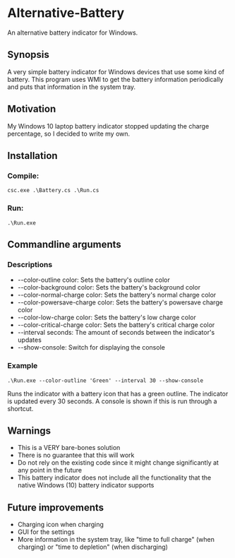 # Alternative-Battery
An alternative battery indicator for Windows.

## Synopsis
A very simple battery indicator for Windows devices that use some kind of battery. This program uses WMI to get the battery information periodically and puts that information in the system tray.

## Motivation
My Windows 10 laptop battery indicator stopped updating the charge percentage, so I decided to write my own.

## Installation
### Compile:
```
csc.exe .\Battery.cs .\Run.cs
```

### Run:
```
.\Run.exe
```

## Commandline arguments
### Descriptions
* --color-outline color: Sets the battery's outline color
* --color-background color: Sets the battery's background color
* --color-normal-charge color: Sets the battery's normal charge color
* --color-powersave-charge color: Sets the battery's powersave charge color
* --color-low-charge color: Sets the battery's low charge color
* --color-critical-charge color: Sets the battery's critical charge color
* --interval seconds: The amount of seconds between the indicator's updates
* --show-console: Switch for displaying the console

### Example
```
.\Run.exe --color-outline 'Green' --interval 30 --show-console
 ```
Runs the indicator with a battery icon that has a green outline. The indicator is updated every 30 seconds. A console is shown if this is run through a shortcut.

## Warnings
* This is a VERY bare-bones solution
* There is no guarantee that this will work
* Do not rely on the existing code since it might change significantly at any point in the future
* This battery indicator does not include all the functionality that the native Windows (10) battery indicator supports

## Future improvements
* Charging icon when charging
* GUI for the settings
* More information in the system tray, like "time to full charge" (when charging) or "time to depletion" (when discharging)
